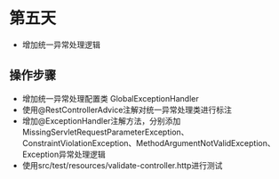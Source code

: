 # 第五天

+ 增加统一异常处理逻辑

## 操作步骤

+ 增加统一异常处理配置类 GlobalExceptionHandler
+ 使用@RestControllerAdvice注解对统一异常处理类进行标注
+ 增加@ExceptionHandler注解方法，分别添加MissingServletRequestParameterException、ConstraintViolationException、MethodArgumentNotValidException、Exception异常处理逻辑
+ 使用src/test/resources/validate-controller.http进行测试

